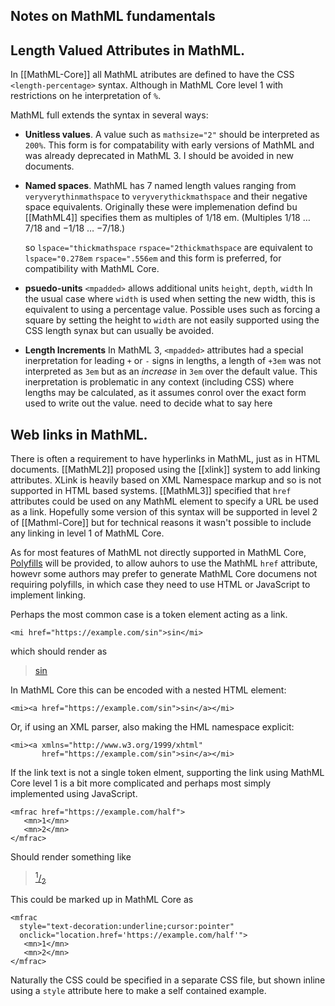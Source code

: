 ## Notes on MathML fundamentals

## Length Valued Attributes in MathML.

In [[MathML-Core]] all MathML atributes are defined to have the CSS <a
id="type_unit"
data-cite="CSS-VALUES-3#typedef-length-percentage"><code>&lt;length-percentage&gt;</code></a>
syntax. Although in MathML Core level 1 with restrictions on he
interpretation of `%`.

MathML full extends the syntax in several ways:

* **Unitless values**. A value such as `mathsize="2"` should be interpreted
  as `200%`. This form is for compatability with early versions of
  MathML and was already deprecated in MathML 3. I should be avoided
  in new documents.

* **Named spaces**. MathML has 7 named length values ranging from
  `veryverythinmathspace` to `veryverythickmathspace` and their
  negative space equivalents. Originally these were implemenation
  defind bu [[MathML4]] specifies them as multiples of 1/18
  em. (Multiples 1/18 &hellip; 7/18 and &minus;1/18 &hellip;
  &minus;7/18.)

  so `lspace="thickmathspace` `rspace="2thickmathspace` are equivalent
  to 
  `lspace="0.278em` `rspace=".556em` and this form is preferred, for
  compatibility with MathML Core.
  
* **psuedo-units** `<mpadded>` allows additional units `height`,
  `depth`, `width` In the usual case where `width` is used when
  setting the new width, this is equivalent to using a percentage
  value. Possible uses such as forcing a square by setting the height to
  `width` are not easily supported using the CSS length synax but can
  usually be avoided.
  
* **Length Increments** In MathML 3, `<mpadded>` attributes had a
  special inerpretation for leading `+` or `-` signs in lengths, a
  length of `+3em` was not interpreted as `3em` but as an _increase_ in
  `3em` over the default value. This inerpretation is problematic in any
  context (including CSS) where lengths may be calculated, as it
  assumes conrol over the exact form used to write out the value.
  <span class="ednote">need to decide what to say here</span>


## Web links in MathML.

There is often a requirement to have hyperlinks in MathML, just as in
HTML documents. [[MathML2]] proposed using the [[xlink]] system to add
linking attributes. XLink is heavily based on XML Namespace markup and
so is not supported in HTML based systems.  [[MathML3]] specified that
`href` attributes could be used on any MathML element to specify a URL
be used as a link. Hopefully some version of this syntax will be
supported in level 2 of [[Mathml-Core]] but for technical reasons it
wasn't possible to include any linking in level 1 of MathML Core.

As for most features of MathML not directly supported in MathML Core,
[Polyfills](https://mathml-refresh.github.io/mathml-polyfills/) will
be provided, to allow auhors to use the MathML `href` attribute,
howevr some authors may prefer to generate MathML Core documens not
requiring polyfills, in which case they need to use HTML or JavaScript
to implement linking.

Perhaps the most common case is a token element acting as a link.

`<mi href="https://example.com/sin">sin</mi>`

which should render as

> [sin](https://example.com/sin)

In MathML Core this can be encoded with a nested HTML element:

`<mi><a href="https://example.com/sin">sin</a></mi>`

Or, if using an XML parser, also making the HML namespace explicit:

```
<mi><a xmlns="http://www.w3.org/1999/xhtml" 
       href="https://example.com/sin">sin</a></mi>
```


If the link text is not a single token elment, supporting the link
using MathML Core level 1 is a bit more complicated and perhaps most
simply implemented using JavaScript.

```
<mfrac href="https://example.com/half">
   <mn>1</mn>
   <mn>2</mn>
</mfrac>
```

Should render something like

> <a href="https://example.com/half"><sup>1</sup>/<sub>2</sub></a>

This could be marked up in MathML Core as

```
<mfrac 
  style="text-decoration:underline;cursor:pointer"
  onclick="location.href='https://example.com/half'">
   <mn>1</mn>
   <mn>2</mn>
</mfrac>
```

Naturally the CSS could be specified in a separate CSS file, but shown
inline using a `style` attribute here to make a self contained example.



